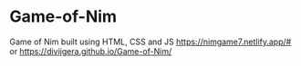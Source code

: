 # Game-of-Nim
Game of Nim built using HTML, CSS and JS
https://nimgame7.netlify.app/#
or
https://divijgera.github.io/Game-of-Nim/
